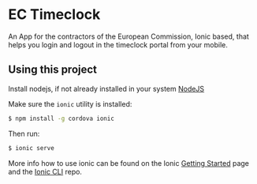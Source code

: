 EC Timeclock
=====================

An App for the contractors of the European Commission, Ionic based, that helps you login and logout in the timeclock portal from your mobile.

## Using this project

Install nodejs, if not already installed in your system [NodeJS](https://nodejs.org/en/)

Make sure the `ionic` utility is installed:

```bash
$ npm install -g cordova ionic
```

Then run: 

```bash
$ ionic serve
```

More info how to use ionic can be found on the Ionic [Getting Started](http://ionicframework.com/getting-started) page and the [Ionic CLI](https://github.com/driftyco/ionic-cli) repo.
